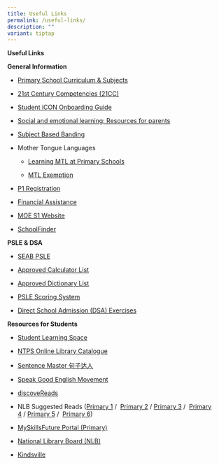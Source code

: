 ```yaml
---
title: Useful Links
permalink: /useful-links/
description: ""
variant: tiptap
---
```

<p><strong>Useful Links</strong>
</p>
<p><strong>General Information</strong>
</p>
<ul>
<li>
<p><a href="https://www.moe.gov.sg/primary/curriculum" rel="noopener noreferrer nofollow" target="_blank">Primary School Curriculum&nbsp;&amp; Subjects</a>
</p>
</li>
<li>
<p><a href="https://www.moe.gov.sg/education-in-sg/21st-century-competencies" rel="noopener noreferrer nofollow" target="_blank">21st Century Competencies (21CC)</a>
</p>
</li>
<li>
<p><a href="https://docs.google.com/presentation/d/1Nzo22X_oQMfye38006C16IEXs6o-b8gO/edit?usp=drive_link&amp;ouid=110423328661912131843&amp;rtpof=true&amp;sd=true" rel="noopener noreferrer nofollow" target="_blank">Student iCON Onboarding Guide</a>
</p>
</li>
<li>
<p><a href="https://www.moe.gov.sg/education-in-sg/our-programmes/social-and-emotional-learning/sel-resources-for-parents" rel="noopener noreferrer nofollow" target="_blank">Social and emotional learning: Resources for parents</a>
</p>
</li>
<li>
<p><a href="https://www.moe.gov.sg/primary/curriculum/subject-based-banding" rel="noopener noreferrer nofollow" target="_blank">Subject Based Banding</a>
</p>
</li>
<li>
<p>Mother Tongue Languages</p>
<ul data-tight="true" class="tight">
<li>
<p><a href="https://www.moe.gov.sg/primary/curriculum/mother-tongue-languages/learning-in-school" rel="noopener noreferrer nofollow" target="_blank">Learning MTL at Primary Schools</a>
</p>
</li>
<li>
<p><a href="https://www.moe.gov.sg/primary/curriculum/mother-tongue-languages/exemption" rel="noopener noreferrer nofollow" target="_blank">MTL Exemption</a>
</p>
</li>
</ul>
</li>
<li>
<p><a href="https://www.moe.gov.sg/primary/p1-registration" rel="noopener noreferrer nofollow" target="_blank">P1 Registration</a>
</p>
</li>
<li>
<p><a href="https://www.moe.gov.sg/financial-matters/financial-assistance" rel="noopener noreferrer nofollow" target="_blank">Financial Assistance</a>
</p>
</li>
<li>
<p><a href="https://www.moe.gov.sg/s1-posting" rel="noopener noreferrer nofollow" target="_blank">MOE S1 Website</a>
</p>
</li>
<li>
<p><a href="https://go.gov.sg/schoolfinder" rel="noopener noreferrer nofollow" target="_blank">SchoolFinder</a>
</p>
</li>
</ul>
<p><strong>PSLE &amp; DSA</strong>
</p>
<ul data-tight="true" class="tight">
<li>
<p><a href="https://www.seab.gov.sg/home/examinations/psle" rel="noopener noreferrer nofollow" target="_blank">SEAB PSLE</a>&nbsp;</p>
</li>
<li>
<p><a href="https://www.seab.gov.sg/home/examinations/approved-calculators" rel="noopener noreferrer nofollow" target="_blank">Approved Calculator List</a>&nbsp;</p>
</li>
<li>
<p><a href="https://www.seab.gov.sg/home/examinations/approved-dictionaries" rel="noopener noreferrer nofollow" target="_blank">Approved Dictionary List</a>&nbsp;</p>
</li>
<li>
<p><a href="https://www.moe.gov.sg/microsites/psle-fsbb/psle/main.html" rel="noopener noreferrer nofollow" target="_blank">PSLE Scoring System</a>
</p>
</li>
<li>
<p><a href="https://www.moe.gov.sg/secondary/dsa" rel="noopener noreferrer nofollow" target="_blank">Direct School Admission (DSA) Exercises</a>
</p>
</li>
</ul>
<p><strong>Resources for Students</strong>
</p>
<ul>
<li>
<p><a href="https://vle.learning.moe.edu.sg/" rel="noopener noreferrer nofollow" target="_blank">Student Learning Space</a>
</p>
</li>
<li>
<p><a href="https://schoolibrary.moe.edu.sg/newtownpri" rel="noopener noreferrer nofollow" target="_blank">NTPS Online Library Catalogue</a>
</p>
</li>
<li>
<p><a href="http://www.sentencemaster.sg/" rel="noopener noreferrer nofollow" target="_blank">Sentence Master&nbsp;句子达人</a>&nbsp;
&nbsp;</p>
</li>
<li>
<p><a href="https://www.goodenglish.org.sg/" rel="noopener noreferrer nofollow" target="_blank">Speak Good English Movement</a>
</p>
</li>
<li>
<p><a href="https://childrenandteens.nlb.gov.sg/" rel="noopener noreferrer nofollow" target="_blank">discoveReads</a>
</p>
</li>
<li>
<p>NLB Suggested Reads (<a href="https://eresources.nlb.gov.sg/ereads/discovereads?level=p1" rel="noopener noreferrer nofollow" target="_blank">Primary 1</a>&nbsp;/&nbsp;
<a href="https://eresources.nlb.gov.sg/ereads/discovereads?level=p2" rel="noopener noreferrer nofollow" target="_blank">Primary 2</a>&nbsp;/&nbsp;<a href="https://eresources.nlb.gov.sg/ereads/discovereads?level=p3" rel="noopener noreferrer nofollow" target="_blank">Primary 3</a>&nbsp;/&nbsp;
<a href="https://eresources.nlb.gov.sg/ereads/discovereads?level=p4" rel="noopener noreferrer nofollow" target="_blank">Primary 4</a>&nbsp;/&nbsp;<a href="https://eresources.nlb.gov.sg/ereads/discovereads?level=p5" rel="noopener noreferrer nofollow" target="_blank">Primary 5</a>&nbsp;/&nbsp;
<a href="https://eresources.nlb.gov.sg/ereads/discovereads?level=p6" rel="noopener noreferrer nofollow" target="_blank">Primary 6</a>)</p>
</li>
<li>
<p><a href="https://www.myskillsfuture.gov.sg/content/student/en/primary.html" rel="noopener noreferrer nofollow" target="_blank">MySkillsFuture Portal (Primary)</a>
</p>
</li>
<li>
<p><a href="https://www.nlb.gov.sg/" rel="noopener noreferrer nofollow" target="_blank">National Library Board (NLB)</a>
</p>
</li>
<li>
<p><a href="https://kindsville.kindness.sg/" rel="noopener noreferrer nofollow" target="_blank">Kindsville</a>
</p>
</li>
</ul>
<p></p>
